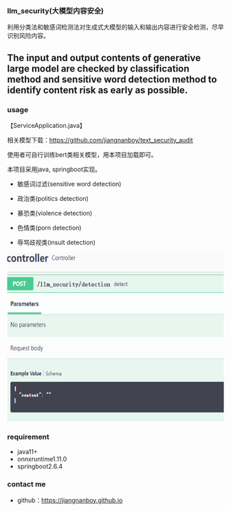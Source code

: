 ### llm_security(大模型内容安全)

利用分类法和敏感词检测法对生成式大模型的输入和输出内容进行安全检测，尽早识别风险内容。

The input and output contents of generative large model are checked by classification method and sensitive word detection method to identify content risk as early as possible.
-----------------------------------------------------------------------

### usage
【ServiceApplication.java】

相关模型下载：https://github.com/jiangnanboy/text_security_audit

使用者可自行训练bert类相关模型，用本项目加载即可。

本项目采用java, springboot实现。

* 敏感词过滤(sensitive word detection)

* 政治类(politics detection)

* 暴恐类(violence detection)

* 色情类(porn detection)

* 辱骂歧视类(insult detection)

<div align=center>
<img src="imgs/1.png" width="613" height="393"/><br/>
</div>

### requirement
- java11+
- onnxruntime1.11.0
- springboot2.6.4

### contact me
- github：https://jiangnanboy.github.io

